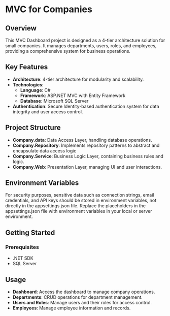 # MVC for Companies

## Overview

This MVC Dashboard project is designed as a 4-tier architecture solution for small companies. It manages departments, users, roles, and employees, providing a comprehensive system for business operations.

## Key Features

- **Architecture**: 4-tier architecture for modularity and scalability.
- **Technologies**: 
  - **Language**: C#
  - **Framework**: ASP.NET MVC with Entity Framework
  - **Database**: Microsoft SQL Server
- **Authentication**: Secure Identity-based authentication system for data integrity and user access control.

## Project Structure

- **Company.data**: Data Access Layer, handling database operations.
- **Company.Repository**: Implements repository patterns to abstract and encapsulate data access logic
- **Company.Service**: Business Logic Layer, containing business rules and logic.
- **Company.Web**: Presentation Layer, managing UI and user interactions.

## Environment Variables
For security purposes, sensitive data such as connection strings, email credentials, and API keys should be stored in environment variables, not directly in the appsettings.json file. Replace the placeholders in the appsettings.json file with environment variables in your local or server environment.

## Getting Started

### Prerequisites

- .NET SDK
- SQL Server


## Usage

- **Dashboard**: Access the dashboard to manage company operations.
- **Departments**: CRUD operations for department management.
- **Users and Roles**: Manage users and their roles for access control.
- **Employees**: Manage employee information and records.

